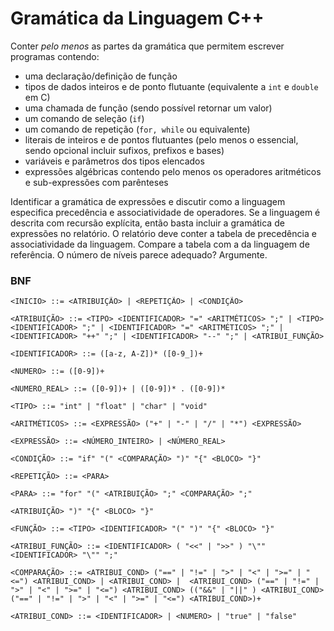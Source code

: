 # Gramática da Linguagem C++

Conter _pelo menos_ as partes da gramática que permitem escrever programas contendo:

- uma declaração/definição de função
- tipos de dados inteiros e de ponto flutuante (equivalente a `int` e `double` em C)
- uma chamada de função (sendo possível retornar um valor)
- um comando de seleção (`if`)
- um comando de repetição (`for, while` ou equivalente)
- literais de inteiros e de pontos flutuantes (pelo menos o essencial, sendo opcional incluir sufixos, prefixos e bases)
- variáveis e parâmetros dos tipos elencados
- expressões algébricas contendo pelo menos os operadores aritméticos e sub-expressões com parênteses

Identificar a gramática de expressões e discutir como a linguagem especifica precedência e associatividade de operadores. Se a linguagem é descrita com recursão explícita, então basta incluir a gramática de expressões no relatório. O relatório deve conter a tabela de precedência e associatividade da linguagem. Compare a tabela com a da linguagem de referência. O número de níveis parece adequado? Argumente.

### BNF

    <INICIO> ::= <ATRIBUIÇÃO> | <REPETIÇÃO> | <CONDIÇÃO>

    <ATRIBUIÇÃO> ::= <TIPO> <IDENTIFICADOR> "=" <ARITMÉTICOS> ";" | <TIPO> <IDENTIFICADOR> ";" | <IDENTIFICADOR> "=" <ARITMÉTICOS> ";" | <IDENTIFICADOR> "++" ";" | <IDENTIFICADOR> "--" ";" | <ATRIBUI_FUNÇÃO>
    
    <IDENTIFICADOR> ::= ([a-z, A-Z])* ([0-9_])+
    
    <NUMERO> ::= ([0-9])+
    
    <NUMERO_REAL> ::= ([0-9])+ | ([0-9])* . ([0-9])*

    <TIPO> ::= "int" | "float" | "char" | "void"
    
    <ARITMÉTICOS> ::= <EXPRESSÃO> ("+" | "-" | "/" | "*") <EXPRESSÃO>
    
    <EXPRESSÃO> ::= <NÚMERO_INTEIRO> | <NÚMERO_REAL>
    
    <CONDIÇÃO> ::= "if" "(" <COMPARAÇÃO> ")" "{" <BLOCO> "}"

    <REPETIÇÃO> ::= <PARA>
    
    <PARA> ::= "for" "(" <ATRIBUIÇÃO> ";" <COMPARAÇÃO> ";" 
    
    <ATRIBUIÇÃO> ")" "{" <BLOCO> "}"
    
    <FUNÇÃO> ::= <TIPO> <IDENTIFICADOR> "(" ")" "{" <BLOCO> "}"
    
    <ATRIBUI_FUNÇÃO> ::= <IDENTIFICADOR> ( "<<" | ">>" ) "\"" <IDENTIFICADOR> "\"" ";" 

    <COMPARAÇÃO> ::= <ATRIBUI_COND> ("==" | "!=" | ">" | "<" | ">=" | "<=") <ATRIBUI_COND> | <ATRIBUI_COND> |  <ATRIBUI_COND> ("==" | "!=" | ">" | "<" | ">=" | "<=") <ATRIBUI_COND> (("&&" | "||" ) <ATRIBUI_COND> ("==" | "!=" | ">" | "<" | ">=" | "<=") <ATRIBUI_COND>)+ 

    <ATRIBUI_COND> ::= <IDENTIFICADOR> | <NUMERO> | "true" | "false"  
